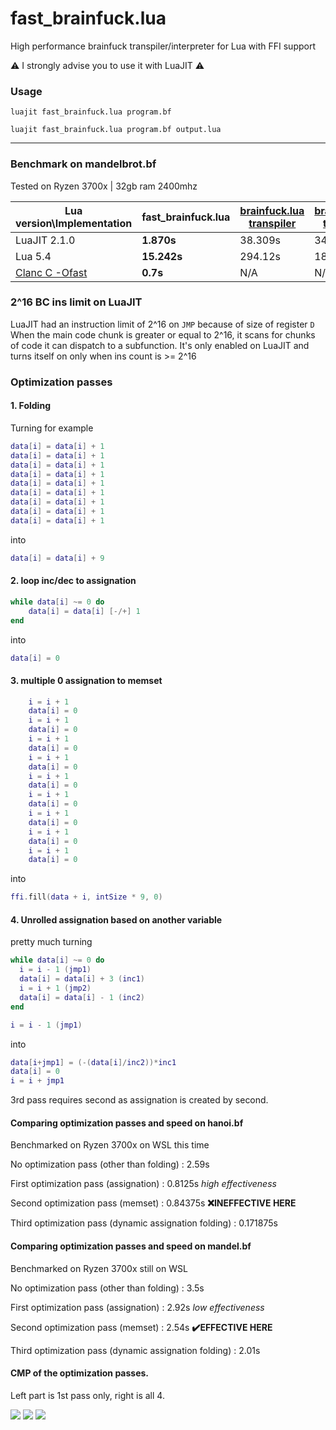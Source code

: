 # fast_brainfuck.lua
High performance brainfuck transpiler/interpreter for Lua with FFI support


⚠️ I strongly advise you to use it with LuaJIT ⚠️

### Usage

`luajit fast_brainfuck.lua program.bf`

`luajit fast_brainfuck.lua program.bf output.lua`

----------

### Benchmark on mandelbrot.bf

Tested on Ryzen 3700x | 32gb ram 2400mhz

| Lua version\Implementation | fast_brainfuck.lua | [brainfuck.lua transpiler](https://github.com/thirteen-io/brainfuck.lua/blob/master/brainfuck.lua) | [brainfuck.lua transpiler](https://raw.githubusercontent.com/prapin/LuaBrainFuck/master/brainfuck.lua)|[bf.lua interpreter](https://github.com/kostya/benchmarks/blob/master/brainfuck/bf.lua)|
|----------------------------------|--------------------|-----------------------------------------------------------------------------------------------------|--------------------------------------------------------------------------------------------------------|------|
| LuaJIT 2.1.0                     | **1.870s**         | 38.309s                                                                                             | 34.392s                                                                                                | 53.81s|
| Lua 5.4                          | **15.242s**        | 294.12s                                                                                             | 188.39s                                                                                                | very slow|
| [Clanc C -Ofast](https://github.com/ExtReMLapin/fast_brainfuck.lua/tree/c-transpiler)  | **0.7s**           |             N/A                                                                                      |                N/A                                                                                         |   N/A        |



### 2^16 BC ins limit on LuaJIT
LuaJIT had an instruction limit of 2^16 on `JMP` because of size of register `D`
When the main code chunk is greater or equal to 2^16, it scans for chunks of code it can dispatch to a subfunction.
It's only enabled on LuaJIT and turns itself on only when ins count is >= 2^16

### Optimization passes


#### 1. Folding

Turning for example
```lua
data[i] = data[i] + 1 
data[i] = data[i] + 1 
data[i] = data[i] + 1 
data[i] = data[i] + 1 
data[i] = data[i] + 1 
data[i] = data[i] + 1 
data[i] = data[i] + 1 
data[i] = data[i] + 1 
data[i] = data[i] + 1 
```

into

```lua
data[i] = data[i] + 9
```


#### 2. loop inc/dec to assignation

```lua
while data[i] ~= 0 do
	data[i] = data[i] [-/+] 1
end
 ```
 
 into
 
 ```lua
 data[i] = 0 
 ```
 
 
 #### 3. multiple 0 assignation to memset

```lua
	i = i + 1
	data[i] = 0
	i = i + 1
	data[i] = 0
	i = i + 1
	data[i] = 0
	i = i + 1
	data[i] = 0
	i = i + 1
	data[i] = 0
	i = i + 1
	data[i] = 0
	i = i + 1
	data[i] = 0
	i = i + 1
	data[i] = 0
	i = i + 1
	data[i] = 0
  ```
  
  into
  
  ```lua
  ffi.fill(data + i, intSize * 9, 0)
  ```
  
  
  #### 4. Unrolled assignation based on another variable
  
  pretty much turning
  
  ```lua
  while data[i] ~= 0 do
	i = i - 1 (jmp1)
	data[i] = data[i] + 3 (inc1)
	i = i + 1 (jmp2)
	data[i] = data[i] - 1 (inc2)
end

i = i - 1 (jmp1)
```

into


```lua
data[i+jmp1] = (-(data[i]/inc2))*inc1
data[i] = 0
i = i + jmp1
```

  
3rd pass requires second as assignation is created by second.


#### Comparing optimization passes and speed on hanoi.bf
Benchmarked on Ryzen 3700x on WSL this time

No optimization pass (other than folding) : 2.59s

First optimization pass (assignation) : 0.8125s *high effectiveness*

Second optimization pass (memset) : 0.84375s **❌INEFFECTIVE HERE**

Third optimization pass (dynamic assignation folding) : 0.171875s


#### Comparing optimization passes and speed on mandel.bf
Benchmarked on Ryzen 3700x still on WSL

No optimization pass (other than folding) : 3.5s

First optimization pass (assignation) : 2.92s *low effectiveness*

Second optimization pass (memset) : 2.54s **✔️EFFECTIVE HERE**

Third optimization pass (dynamic assignation folding) : 2.01s





#### CMP of the optimization passes.
Left part is 1st pass only, right is all 4.



![](https://i.imgur.com/qdvQXRi.png)
![](https://i.imgur.com/tvvbs6j.png)
![](https://i.imgur.com/qPoTKn9.png)
